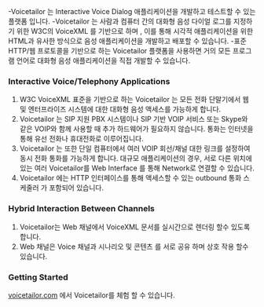 
-Voicetailor 는  Interactive Voice Dialog  애플리케이션을 개발하고 테스트할 수 있는 플랫폼 입니다.
-Voicetailor 는 사람과 컴퓨터 간의 대화형 음성 다이얼 로그를  지정하기 위한 W3C의  VoiceXML  를 기반으로 하며 , 이를 통해 시각적 애플리케이션을 위한 HTML과 유사한 방식으로 음성 애플리케이션을 개발하고 배포할 수 있습니다.
-표준 HTTP/웹 프로토콜을 기반으로 하는 Voicetailor  플랫폼을 사용하면 거의 모든 프로그램 언어로 대화형 음성 애플리케이션을 직접 개발할 수 있습니다.

### Interactive Voice/Telephony Applications
1. W3C VoiceXML 표준을 기반으로 하는 Voicetailor 는 모든 전화 단말기에서 웹 및 엔터프라이즈 시스템에 대한 대화형 음성 액세스를 가능하게 합니다.
2. Voicetailor 는 SIP 지원 PBX 시스템이나 SIP 기반 VOIP 서비스 또는 Skype와 같은 VOIP와 함께 사용할 때 추가 하드웨어가 필요하지 않습니다. 통화는 인터넷을 통해 유선 전화나 휴대전화로 이루어집니다. 
3. Voicetailor 는  또한 단일 컴퓨터에서 여러 VOIP 회선/채널  대한 링크를 설정하여 동시 전화 통화를 가능하게 합니다. 대규모 애플리케이션의 경우, 서로 다른 위치에 있는 여러 Voicetailor를 Web Interface 를 통해 Network로 연결할 수 있습니다.
4. Voicetailor 에는 HTTP 인터페이스를 통해 액세스할 수 있는 outbound 통화 스케줄러 가 포함되어 있습니다.
### Hybrid Interaction Between Channels
1. Voicetailor는 Web 채널에서   VoiceXML  문서를 실시간으로  렌더링 할수 있도록 합니다.
2. Web 채널은  Voice 채널과  시나리오 및 콘텐츠 를  서로 공유 하며 상호 작용 할수 있습니다.

### Getting Started
[voicetailor.com](http://www.voicetailor.com/ivr2/html/getstarted.html)  에서  Voicetailor를 체험 할 수 있습니다.

